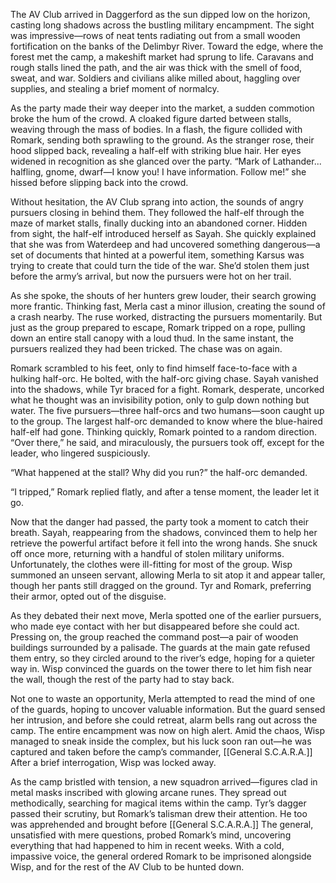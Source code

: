 The AV Club arrived in Daggerford as the sun dipped low on the horizon, casting long shadows across the bustling military encampment. The sight was impressive—rows of neat tents radiating out from a small wooden fortification on the banks of the Delimbyr River. Toward the edge, where the forest met the camp, a makeshift market had sprung to life. Caravans and rough stalls lined the path, and the air was thick with the smell of food, sweat, and war. Soldiers and civilians alike milled about, haggling over supplies, and stealing a brief moment of normalcy.

As the party made their way deeper into the market, a sudden commotion broke the hum of the crowd. A cloaked figure darted between stalls, weaving through the mass of bodies. In a flash, the figure collided with Romark, sending both sprawling to the ground. As the stranger rose, their hood slipped back, revealing a half-elf with striking blue hair. Her eyes widened in recognition as she glanced over the party. “Mark of Lathander... halfling, gnome, dwarf—I know you! I have information. Follow me!” she hissed before slipping back into the crowd.

Without hesitation, the AV Club sprang into action, the sounds of angry pursuers closing in behind them. They followed the half-elf through the maze of market stalls, finally ducking into an abandoned corner. Hidden from sight, the half-elf introduced herself as Sayah. She quickly explained that she was from Waterdeep and had uncovered something dangerous—a set of documents that hinted at a powerful item, something Karsus was trying to create that could turn the tide of the war. She’d stolen them just before the army’s arrival, but now the pursuers were hot on her trail.

As she spoke, the shouts of her hunters grew louder, their search growing more frantic. Thinking fast, Merla cast a minor illusion, creating the sound of a crash nearby. The ruse worked, distracting the pursuers momentarily. But just as the group prepared to escape, Romark tripped on a rope, pulling down an entire stall canopy with a loud thud. In the same instant, the pursuers realized they had been tricked. The chase was on again.

Romark scrambled to his feet, only to find himself face-to-face with a hulking half-orc. He bolted, with the half-orc giving chase. Sayah vanished into the shadows, while Tyr braced for a fight. Romark, desperate, uncorked what he thought was an invisibility potion, only to gulp down nothing but water. The five pursuers—three half-orcs and two humans—soon caught up to the group. The largest half-orc demanded to know where the blue-haired half-elf had gone. Thinking quickly, Romark pointed to a random direction. “Over there,” he said, and miraculously, the pursuers took off, except for the leader, who lingered suspiciously.

“What happened at the stall? Why did you run?” the half-orc demanded.

“I tripped,” Romark replied flatly, and after a tense moment, the leader let it go.

Now that the danger had passed, the party took a moment to catch their breath. Sayah, reappearing from the shadows, convinced them to help her retrieve the powerful artifact before it fell into the wrong hands. She snuck off once more, returning with a handful of stolen military uniforms. Unfortunately, the clothes were ill-fitting for most of the group. Wisp summoned an unseen servant, allowing Merla to sit atop it and appear taller, though her pants still dragged on the ground. Tyr and Romark, preferring their armor, opted out of the disguise.

As they debated their next move, Merla spotted one of the earlier pursuers, who made eye contact with her but disappeared before she could act. Pressing on, the group reached the command post—a pair of wooden buildings surrounded by a palisade. The guards at the main gate refused them entry, so they circled around to the river’s edge, hoping for a quieter way in. Wisp convinced the guards on the tower there to let him fish near the wall, though the rest of the party had to stay back.

Not one to waste an opportunity, Merla attempted to read the mind of one of the guards, hoping to uncover valuable information. But the guard sensed her intrusion, and before she could retreat, alarm bells rang out across the camp. The entire encampment was now on high alert. Amid the chaos, Wisp managed to sneak inside the complex, but his luck soon ran out—he was captured and taken before the camp’s commander, [[General S.C.A.R.A.]] After a brief interrogation, Wisp was locked away.

As the camp bristled with tension, a new squadron arrived—figures clad in metal masks inscribed with glowing arcane runes. They spread out methodically, searching for magical items within the camp. Tyr’s dagger passed their scrutiny, but Romark’s talisman drew their attention. He too was apprehended and brought before [[General S.C.A.R.A.]] The general, unsatisfied with mere questions, probed Romark’s mind, uncovering everything that had happened to him in recent weeks. With a cold, impassive voice, the general ordered Romark to be imprisoned alongside Wisp, and for the rest of the AV Club to be hunted down.
